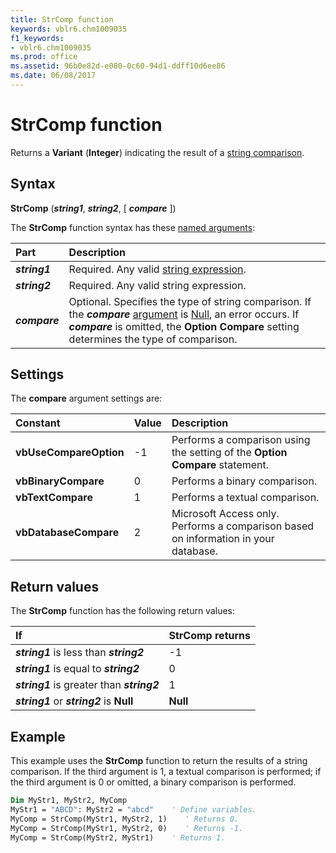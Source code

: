 ```yaml
---
title: StrComp function
keywords: vblr6.chm1009035
f1_keywords:
- vblr6.chm1009035
ms.prod: office
ms.assetid: 96b0e82d-e080-0c60-94d1-ddff10d6ee86
ms.date: 06/08/2017
---
```



# StrComp function

Returns a **Variant** (**Integer**) indicating the result of a [string comparison](../../Glossary/vbe-glossary.md#string-comparison).

## Syntax

**StrComp** (**_string1_**, **_string2_**, [ **_compare_** ])

The **StrComp** function syntax has these [named arguments](../../Glossary/vbe-glossary.md#named-argument):

|**Part**|**Description**|
|:-----|:-----|
|**_string1_**|Required. Any valid [string expression](../../Glossary/vbe-glossary.md#string-expression).|
|**_string2_**|Required. Any valid string expression.|
|**_compare_**|Optional. Specifies the type of string comparison. If the **_compare_** [argument](../../Glossary/vbe-glossary.md#argument) is [Null](../../Glossary/vbe-glossary.md#null), an error occurs. If **_compare_** is omitted, the **Option Compare** setting determines the type of comparison.|

## Settings

The **compare** argument settings are:

|**Constant**|**Value**|**Description**|
|:-----|:-----|:-----|
|**vbUseCompareOption**|-1|Performs a comparison using the setting of the **Option Compare** statement.|
|**vbBinaryCompare**|0|Performs a binary comparison.|
|**vbTextCompare**|1|Performs a textual comparison.|
|**vbDatabaseCompare**|2|Microsoft Access only. Performs a comparison based on information in your database.|

## Return values

The **StrComp** function has the following return values:

|**If**|**StrComp returns**|
|:-----|:-----|
|**_string1_** is less than **_string2_**|-1|
|**_string1_** is equal to **_string2_**|0|
|**_string1_** is greater than **_string2_**|1|
|**_string1_** or **_string2_** is **Null**|**Null**|

## Example

This example uses the **StrComp** function to return the results of a string comparison. If the third argument is 1, a textual comparison is performed; if the third argument is 0 or omitted, a binary comparison is performed.

```vb
Dim MyStr1, MyStr2, MyComp
MyStr1 = "ABCD": MyStr2 = "abcd"    ' Define variables.
MyComp = StrComp(MyStr1, MyStr2, 1)    ' Returns 0.
MyComp = StrComp(MyStr1, MyStr2, 0)    ' Returns -1.
MyComp = StrComp(MyStr2, MyStr1)    ' Returns 1.

```


